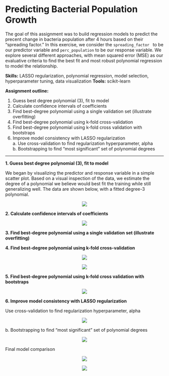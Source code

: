 # Predicting Bacterial Population Growth

The goal of this assignment was to build regression models to predict the precent change in bacteria population after 4 hours based on their “spreading factor.” In this exercise, we consider the `spreading_factor ` to be our predictor variable and `perc_population` to be our response variable. We explore several different approaches, with mean squared error (MSE) as our evaluative criteria to find the best fit and most robust polynomial regression to model the relationship.

**Skills:** LASSO regularization, polynomial regression, model selection, hyperparameter tuning, data visualization
**Tools:** scikit-learn

**Assignment outline:**
1. Guess best degree polynomial (3), fit to model
2. Calculate confidence intervals of coefficients
3. Find best-degree polynomial using a single validation set (illustrate overfitting)
4. Find best-degree polynomial using k-fold cross-validation
5. Find best-degree polynomial using k-fold cross validation with bootstraps
6. Improve model consistency with LASSO regularization <br />
     a. Use cross-validation to find regularization hyperparameter, alpha <br />
     b. Bootstrapping to find “most significant” set of polynomial degrees

---

**1. Guess best degree polynomial (3), fit to model**

We began by visualizing the predictor and response variable in a simple scatter plot. Based on a visual inspection of the data, we estimate the degree of a polynomial we believe would best fit the training while still generalizing well. The data are shown below, with a fitted degree-3 polynomial. 

<p align="center">
  <img src="imgs/initial-model.png" />
</p>

**2. Calculate confidence intervals of coefficients**

<p align="center">
  <img src="imgs/CI-coefficient.png" />
</p>

**3. Find best-degree polynomial using a single validation set (illustrate overfitting)**

**4. Find best-degree polynomial using k-fold cross-validation**

<p align="center">
  <img src="imgs/train-val-MSE.png" />
</p>

<p align="center">
  <img src="imgs/best-degree-polynomial.png" />
</p>

**5. Find best-degree polynomial using k-fold cross validation with bootstraps**

<p align="center">
  <img src="imgs/bootstrapping.png" />
</p>

**6. Improve model consistency with LASSO regularization**

Use cross-validation to find regularization hyperparameter, alpha

<p align="center">
  <img src="imgs/mean-val-MSE.png" />
</p>

b. Bootstrapping to find “most significant” set of polynomial degrees


<p align="center">
  <img src="imgs/bootstrapping-pt2.png" />
</p>

Final model comparison

<p align="center">
  <img src="imgs/comparing-latter-models.png" />
</p>

<p align="center">
  <img src="imgs/comparing-model-MSE.png" />
</p>
